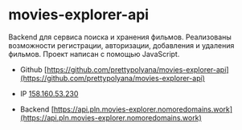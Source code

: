 # movies-explorer-api

Backend для сервиса поиска и хранения фильмов. Реализованы возможности регистрации, авторизации, добавления и удаления фильмов. Проект написан с помощью JavaScript.

* Github [https://github.com/prettypolyana/movies-explorer-api](https://github.com/prettypolyana/movies-explorer-api)

* IP [158.160.53.230](158.160.53.230)

* Backend [https://api.pln.movies-explorer.nomoredomains.work](https://api.pln.movies-explorer.nomoredomains.work)
